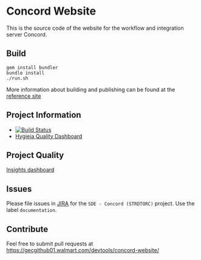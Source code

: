 # Concord Website

This is the source code of the website for the workflow and integration server
Concord.

## Build

```
gem install bundler
bundle install
./run.sh
```

More information about building and publishing can be found at the
[reference site](http://reference.walmart.com/docs/getting-started/)

## Project Information

- [![Build Status](https://ci.walmart.com/buildStatus/icon?job=SDE-Docs-Training/concord-site)](https://ci.walmart.com/job/SDE-Docs-Training/concord-site)
- [Hygieia Quality Dashboard](https://hygieia.walmart.com/#/dashboard/5ab0594c867b6e4f858f0661)

## Project Quality

[Insights dashboard](http://hygieia.walmart.com/#/dashboard/59a4b22dad53334f88c9989f)

## Issues

Please file issues in [JIRA](https://jira.walmart.com/)
for the `SDE - Concord (STRDTORC)` project. Use the label `documentation`.

## Contribute

Feel free to submit pull requests at
https://gecgithub01.walmart.com/devtools/concord-website/
